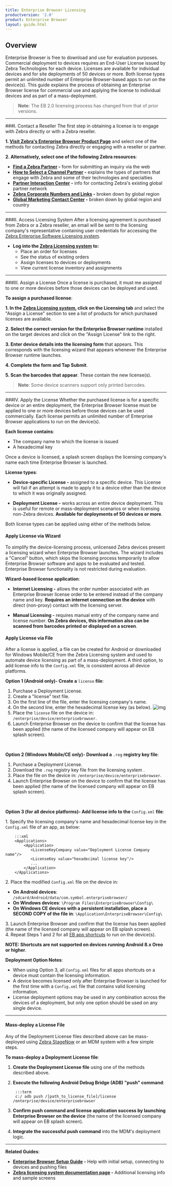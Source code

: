 ```yaml
---
title: Enterprise Browser Licensing
productversion: '2.0'
product: Enterprise Browser
layout: guide.html
---
```


## Overview 
Enterprise Browser is free to download and use for evaluation purposes. Commercial deployment to devices requires an End-User License issued by Zebra Technologies for each device. Licenses are available for individual devices and for site deployments of 50 devices or more. Both license types permit an unlimited number of Enterprise Browser-based apps to run on the device(s). This guide explains the process of obtaining an Enterprise Browser license for commercial use and applying the license to individual devices and as part of a mass-deployment.

> **Note**: The EB 2.0 licensing process has changed from that of prior versions. 

-----

###I. Contact a Reseller 
The first step in obtaining a license is to engage with Zebra directly or with a Zebra reseller. 

**&#49;. [Visit Zebra's Enterprise Browser Product Page](https://www.zebra.com/us/en/products/software/mobile-computers/mobile-app-utilities/enterprise-browser.html)** and select one of the methods for contacting Zebra directly or engaging with a reseller or partner. 

**&#50;. Alternatively, select one of the following Zebra resources**: 

* **[Find a Zebra Partner](https://www.zebra.com/us/en/partners/find-a-zebra-partner.html) -** form for submitting an inquiry via the web
* **[How to Select a Channel Partner](https://www.zebra.com/us/en/partners/find-a-zebra-partner/selecting-the-right-channel-partner.html) -** explains the types of partners that engage with Zebra and some of their technologies and specialties
* **[Partner Interaction Center](https://www.zebra.com/us/en/partners/partner-interaction-center.html) -** info for contacting Zebra's existing global partner network
* **[Zebra Corporate Numbers and Links](https://www.zebra.com/us/en/about-zebra/contact-zebra.html) -** broken down by global region
* **[Global Marketing Contact Center](https://www.zebra.com/us/en/about-zebra/contact-zebra/marketing-contact-center.html) -** broken down by global region and country

-----

###II. Access Licensing System
After a licensing agreement is purchased from Zebra or a Zebra reseller, an email will be sent to the licensing company's representative containing user credentials for accessing the [Zebra Enterprise Software Licensing system](https://softwarelicensing.zebra.com/documentation/index.html). 

* **Log into the [Zebra Licensing system](https://softwarelicensing.zebra.com/) to:** 
	* Place an order for licenses
	* See the status of existing orders
	* Assign licenses to devices or deployments
	* View current license inventory and assignments

-----

###III. Assign a License
Once a license is purchased, it must me assigned to one or more devices before those devices can be deployed and used. 

**To assign a purchased license**: 

**&#49;. In the [Zebra Licensing system](https://softwarelicensing.zebra.com/), click on the Licensing tab** and select the "Assign a License" section to see a list of products for which purchased licenses are available.

**&#50;. Select the correct version for the Enterprise Browser runtime** installed on the target devices and click on the "Assign License" link to the right.

**&#51;. Enter device details into the licensing form** that appears. This corresponds with the licensing wizard that appears whenever the Enterprise Browser runtime launches.

**&#52;. Complete the form and Tap Submit**. 

**&#53;. Scan the barcodes that appear**. These contain the new license(s). 

> **Note**: Some device scanners support only printed barcodes. 

-----

###IV. Apply the License
Whether the purchased license is for a specific device or an entire deployment, the Enterprise Browser license must be applied to one or more devices before those devices can be used commercially. Each license permits an unlimited number of Enterprise Browser applications to run on the device(s). 

**Each license contains**:
* The company name to which the license is issued
* A hexadecimal key

Once a device is licensed, a splash screen displays the licensing company's name each time Enterprise Browser is launched. 

**License types**:
* **Device-specific License -** assigned to a specific device. This License will fail if an attempt is made to apply it to a device other than the device to which it was originally assigned.

* **Deployment License -** works across an entire device deployment. This is useful for remote or mass-deployment scenarios or when licensing non-Zebra devices. **Available for deployments of 50 devices or more**.  

Both license types can be applied using either of the methods below.  

#### Apply License via Wizard
To simplify the device-licensing process, unlicensed Zebra devices present a licensing wizard when Enterprise Browser launches. The wizard includes a "Cancel" button, which skips the licensing process temporarily to allow Enterprise Browser software and apps to be evaluated and tested. Enterprise Browser functionality is not restricted during evaluation. 

**Wizard-based license application**: 
* **Internet Licensing -** allows the order number associated with an Enterprise Browser license order to be entered instead of the company name and key. **Requires an internet connection on the device** with direct (non-proxy) contact with the licensing server.

* **Manual Licensing -** requires manual entry of the company name and license number. **On Zebra devices, this information also can be scanned from barcodes printed or displayed on a screen**.

#### Apply License via File
After a license is applied, a file can be created for Android or downloaded for Windows Mobile/CE from the Zebra Licensing system and used to automate device licensing as part of a mass-deployment. A third option, to add license info to the `Config.xml` file, is consistent across all device platforms. 

**Option 1 (Android only)- Create a** `license` **file**:

1. Purchase a Deployment License.
2. Create a "license" text file. 
3. On the first line of the file, enter the licensing company's name.
4. On the second line, enter the hexadecimal license key (as below).
![img](../../images/Android_license_file.png)
5. Place the `license` file on the device in: `/enterprise/device/enterprisebrowser`.
6. Launch Enterprise Browser on the device to confirm that the license has been applied (the name of the licensed company will appear on EB splash screen).
<br>

**Option 2 (Windows Mobile/CE only)- Download a** `.reg` **registry key file**:

1. Purchase a Deployment License.
2. Download the `.reg` registry key file from the licensing system .
3. Place the file on the device in: `/enterprise/device/enterprisebrowser`.
4. Launch Enterprise Browser on the device to confirm that the license has been applied (the name of the licensed company will appear on EB splash screen).
<br>

**Option 3 (for all device platforms)- Add license info to the** `Config.xml` **file**:

&#49;. Specify the licensing company's name and hexadecimal license key in the `Config.xml` file of an app, as below: 

	
		:::xml
		<Applications>
			<Application> 
			   <LicenseKeyCompany value="Deployment License Company name"/>
			   <LicenseKey value="hexadecimal license key"/>
			   ...
			</Application> 
		</Applications>
	
&#50;. Place the modified `Config.xml` file on the device in:
* **On Android devices**: `/sdcard/Android/data/com.symbol.enterprisebrowser/`
* **On Windows devices**: `\Program Files\EnterpriseBrowser\Config\`
* **On Windows CE devices with a persistent installation, place a SECOND COPY of the file in**: `\Application\EnterpriseBrowser\Config\`

&#51;. Launch Enterprise Browser and confirm that the license has been applied (the name of the licensed company will appear on EB splash screen). <br>
&#52;. Repeat Steps 1 and 2 for all [EB app shortcuts](../ShortcutCreator/) to run on the device(s). 
<br>

**NOTE: Shortcuts are not supported on devices running Android 8.x Oreo or higher**.  

**Deployment Option Notes**: 

* When using Option 3, all `Config.xml` files for all apps shortcuts on a device must contain the licensing information. 
* A device becomes licensed only after Enterprise Browser is launched for the first time with a `Config.xml` file that contains valid licensing information. 
* License deployment options may be used in any combination across the devices of a deployment, but only one option should be used on any single device. 

-----

#### Mass-deploy a License File
Any of the Deployment License files described above can be mass-deployed using [Zebra StageNow](/stagenow/2-3/about/) or an MDM system with a few simple steps.

**To mass-deploy a Deployment License file**: 

1. **Create the Deployment License file** using one of the methods described above.
2. **Execute the following Android Debug Bridge (ADB) "push" command**: 
	
		:::term
		c:/ adb push /[path_to_license_file]/license /enterprise/device/enterprisebrowser

3. **Confirm push command and license application success by launching Enterprise Browser on the device** (the name of the licensed company will appear on EB splash screen).
4. **Integrate the successful push command** into the MDM's deployment logic.

-----

**Related Guides**:
* **[Enterprise Browser Setup Guide](../setup/) -** Help with initial setup, connecting to devices and pushing files
* **[Zebra licensing system documentation page](https://softwarelicensing.zebra.com/documentation/index.html) -** Additional licensing info and sample screens

